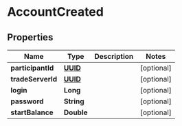 
# AccountCreated

## Properties
Name | Type | Description | Notes
------------ | ------------- | ------------- | -------------
**participantId** | [**UUID**](UUID.md) |  |  [optional]
**tradeServerId** | [**UUID**](UUID.md) |  |  [optional]
**login** | **Long** |  |  [optional]
**password** | **String** |  |  [optional]
**startBalance** | **Double** |  |  [optional]



